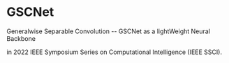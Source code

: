 # GSCNet

Generalwise Separable Convolution -- GSCNet as a lightWeight Neural Backbone

in 2022 IEEE Symposium Series on Computational Intelligence (IEEE SSCI).
